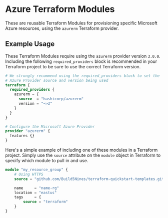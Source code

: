 # Azure Terraform Modules

These are reusable Terraform Modules for provisioning specific Microsoft Azure resources, using the `azurerm` Terraform provider.

## Example Usage

These Terraform Modules require using the `azurerm` provider version `3.0.0`. Including the following `required_providers` block is recommended in your Terraform project to be sure to use the correct Terraform version.


```terraform
# We strongly recommend using the required_providers block to set the
# Azure Provider source and version being used
terraform {
  required_providers {
    azurerm = {
      source  = "hashicorp/azurerm"
      version = "~>3"
    }
  }
}

# Configure the Microsoft Azure Provider
provider "azurerm" {
  features {}
}
```

Here's a simple example of including one of these modules in a Terraform project. Simply use the `source` attribute on the `module` object in Terraform to specify which module to pull in and use.

```terraform
module "my_resource_group" {
    # Using HTTPS
    source = "github.com/Build5Nines/terraform-quickstart-templates.git//microsoft-azure/modules/azure_resource_group"

    name     = "name-rg"
    location = "eastus"
    tags     = {
        source = "terraform"
    }
}
```
